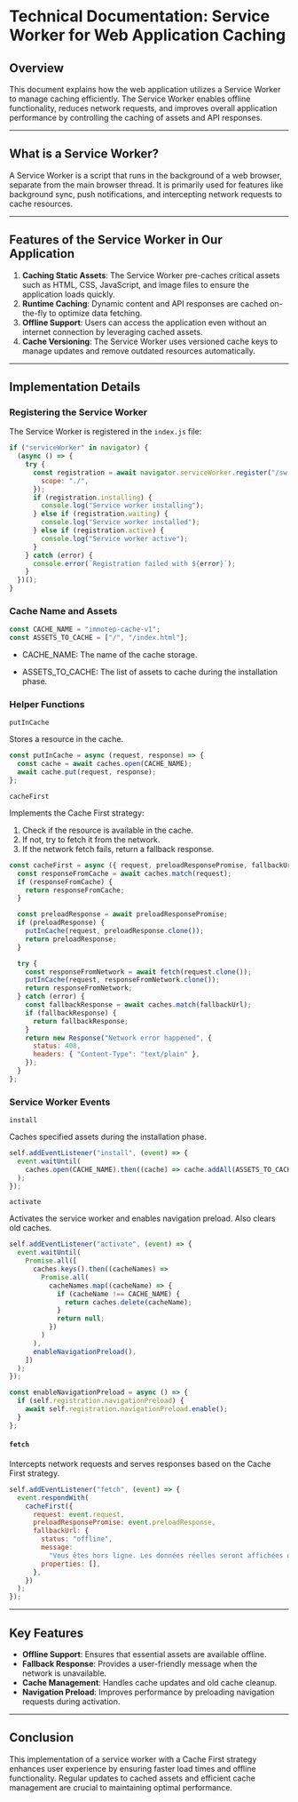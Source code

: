 # Technical Documentation: Service Worker for Web Application Caching

## Overview

This document explains how the web application utilizes a Service Worker to manage caching efficiently. The Service Worker enables offline functionality, reduces network requests, and improves overall application performance by controlling the caching of assets and API responses.

---

## What is a Service Worker?

A Service Worker is a script that runs in the background of a web browser, separate from the main browser thread. It is primarily used for features like background sync, push notifications, and intercepting network requests to cache resources.

---

## Features of the Service Worker in Our Application

1. **Caching Static Assets**: The Service Worker pre-caches critical assets such as HTML, CSS, JavaScript, and image files to ensure the application loads quickly.
2. **Runtime Caching**: Dynamic content and API responses are cached on-the-fly to optimize data fetching.
3. **Offline Support**: Users can access the application even without an internet connection by leveraging cached assets.
4. **Cache Versioning**: The Service Worker uses versioned cache keys to manage updates and remove outdated resources automatically.

---

## Implementation Details

### Registering the Service Worker

The Service Worker is registered in the `index.js` file:

```javascript
if ("serviceWorker" in navigator) {
  (async () => {
    try {
      const registration = await navigator.serviceWorker.register("/sw.js", {
        scope: "./",
      });
      if (registration.installing) {
        console.log("Service worker installing");
      } else if (registration.waiting) {
        console.log("Service worker installed");
      } else if (registration.active) {
        console.log("Service worker active");
      }
    } catch (error) {
      console.error(`Registration failed with ${error}`);
    }
  })();
}
```

### Cache Name and Assets

```javascript
const CACHE_NAME = "immotep-cache-v1";
const ASSETS_TO_CACHE = ["/", "/index.html"];
```

- CACHE_NAME: The name of the cache storage.

- ASSETS_TO_CACHE: The list of assets to cache during the installation phase.

### Helper Functions

`putInCache`

Stores a resource in the cache.

```javascript
const putInCache = async (request, response) => {
  const cache = await caches.open(CACHE_NAME);
  await cache.put(request, response);
};
```

`cacheFirst`

Implements the Cache First strategy:

1. Check if the resource is available in the cache.
2. If not, try to fetch it from the network.
3. If the network fetch fails, return a fallback response.

```javascript
const cacheFirst = async ({ request, preloadResponsePromise, fallbackUrl }) => {
  const responseFromCache = await caches.match(request);
  if (responseFromCache) {
    return responseFromCache;
  }

  const preloadResponse = await preloadResponsePromise;
  if (preloadResponse) {
    putInCache(request, preloadResponse.clone());
    return preloadResponse;
  }

  try {
    const responseFromNetwork = await fetch(request.clone());
    putInCache(request, responseFromNetwork.clone());
    return responseFromNetwork;
  } catch (error) {
    const fallbackResponse = await caches.match(fallbackUrl);
    if (fallbackResponse) {
      return fallbackResponse;
    }
    return new Response("Network error happened", {
      status: 408,
      headers: { "Content-Type": "text/plain" },
    });
  }
};
```

### Service Worker Events

`install`

Caches specified assets during the installation phase.

```javascript
self.addEventListener("install", (event) => {
  event.waitUntil(
    caches.open(CACHE_NAME).then((cache) => cache.addAll(ASSETS_TO_CACHE))
  );
});
```

`activate`

Activates the service worker and enables navigation preload. Also clears old caches.

```javascript
self.addEventListener("activate", (event) => {
  event.waitUntil(
    Promise.all([
      caches.keys().then((cacheNames) =>
        Promise.all(
          cacheNames.map((cacheName) => {
            if (cacheName !== CACHE_NAME) {
              return caches.delete(cacheName);
            }
            return null;
          })
        )
      ),
      enableNavigationPreload(),
    ])
  );
});

const enableNavigationPreload = async () => {
  if (self.registration.navigationPreload) {
    await self.registration.navigationPreload.enable();
  }
};
```

#### `fetch`

Intercepts network requests and serves responses based on the Cache First strategy.

```javascript
self.addEventListener("fetch", (event) => {
  event.respondWith(
    cacheFirst({
      request: event.request,
      preloadResponsePromise: event.preloadResponse,
      fallbackUrl: {
        status: "offline",
        message:
          "Vous êtes hors ligne. Les données réelles seront affichées dès que vous serez reconnecté.",
        properties: [],
      },
    })
  );
});
```

---

## Key Features

- **Offline Support**: Ensures that essential assets are available offline.
- **Fallback Response**: Provides a user-friendly message when the network is unavailable.
- **Cache Management**: Handles cache updates and old cache cleanup.
- **Navigation Preload**: Improves performance by preloading navigation requests during activation.

---

## Conclusion

This implementation of a service worker with a Cache First strategy enhances user experience by ensuring faster load times and offline functionality. Regular updates to cached assets and efficient cache management are crucial to maintaining optimal performance.
